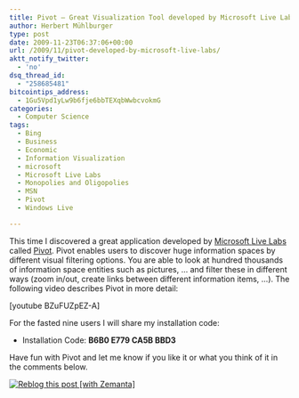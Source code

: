 ```yaml
---
title: Pivot – Great Visualization Tool developed by Microsoft Live Labs
author: Herbert Mühlburger
type: post
date: 2009-11-23T06:37:06+00:00
url: /2009/11/pivot-developed-by-microsoft-live-labs/
aktt_notify_twitter:
  - 'no'
dsq_thread_id:
  - "258685481"
bitcointips_address:
  - 1Gu5Vpd1yLw9b6fje6bbTEXqbWwbcvokmG
categories:
  - Computer Science
tags:
  - Bing
  - Business
  - Economic
  - Information Visualization
  - microsoft
  - Microsoft Live Labs
  - Monopolies and Oligopolies
  - MSN
  - Pivot
  - Windows Live

---
```

This time I discovered a great application developed by <a title="Microsoft Live Labs" href="http://en.wikipedia.org/wiki/Windows_Live#Microsoft_Live_Labs" target="_blank">Microsoft <span class="zem_slink">Live Lab</span><span class="zem_slink">s</span></a> called <a title="Pivot" href="http://www.getpivot.com/" target="_blank">Pivot</a>. Pivot enables users to discover huge information spaces by different visual filtering options. You are able to look at hundred thousands of information space entities such as pictures, &#8230; and filter these in different ways (zoom in/out, create links between different information items, &#8230;). The following video describes Pivot in more detail:

[youtube BZuFUZpEZ-A]

For the fasted nine users I will share my installation code:

  * Installation Code: **B6B0 E779 CA5B BBD3**

Have fun with Pivot and let me know if you like it or what you think of it in the comments below.

<div class="zemanta-pixie">
  <a class="zemanta-pixie-a" title="Reblog this post [with Zemanta]" href="http://reblog.zemanta.com/zemified/64d903e1-7642-41e2-9e9e-44a49725ebff/"><img class="zemanta-pixie-img" src="http://img.zemanta.com/reblog_e.png?x-id=64d903e1-7642-41e2-9e9e-44a49725ebff" alt="Reblog this post [with Zemanta]" /></a><span class="zem-script more-related pretty-attribution"></span>
</div>